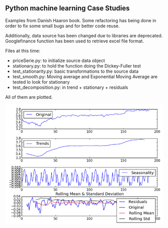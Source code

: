 ## Python machine learning Case Studies

Examples from Danish Haaron book. Some refactoring has being done in order to fix some small bugs and for better code reuse.

Additionally, data source has been changed due to libraries are deprecated. Googlefinance function has been used to retrieve excel file format.

Files at this time:
* priceSerie.py: to initialize source data object
* stationary.py: to hold the function doing the Dickey-Fuller test
* test_stationarity.py:  basic transformations to the source data
* test_smooth.py: Moving average and Exponential Moving Average are tested lo look for stationary
* test_decomposition.py: in trend + stationary + residuals

All of them are plotted.

![Example](/images/graph.png)
